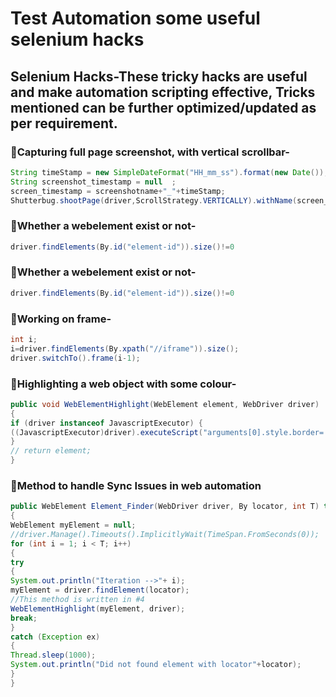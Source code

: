 # Test Automation some useful selenium hacks

## Selenium Hacks-These tricky hacks are useful and make automation scripting effective, Tricks mentioned can be further optimized/updated as per requirement.

### :dart:Capturing full page screenshot, with vertical scrollbar-<br>
```Java
String timeStamp = new SimpleDateFormat("HH_mm_ss").format(new Date());
String screenshot_timestamp = null  ;
screen_timestamp = screenshotname+"_"+timeStamp;
Shutterbug.shootPage(driver,ScrollStrategy.VERTICALLY).withName(screen_timestamp).save("Locl drive location");
```
### :dart:Whether a webelement exist or not-
```Java
driver.findElements(By.id("element-id")).size()!=0
```
### :dart:Whether a webelement exist or not-
```Java
driver.findElements(By.id("element-id")).size()!=0
```
### :dart:Working on frame-
```Java
int i;
i=driver.findElements(By.xpath("//iframe")).size();
driver.switchTo().frame(i-1);
```
### :dart:Highlighting a web object with some colour-
```Java
public void WebElementHighlight(WebElement element, WebDriver driver)
{
if (driver instanceof JavascriptExecutor) {
((JavascriptExecutor)driver).executeScript("arguments[0].style.border='6px groove green'", element);
}
// return element;
}
```
### :dart:Method to handle Sync Issues in web automation
```Java
public WebElement Element_Finder(WebDriver driver, By locator, int T) throws InterruptedException
{
WebElement myElement = null;
//driver.Manage().Timeouts().ImplicitlyWait(TimeSpan.FromSeconds(0));
for (int i = 1; i < T; i++)
{
try
{
System.out.println("Iteration -->"+ i);
myElement = driver.findElement(locator);
//This method is written in #4
WebElementHighlight(myElement, driver);
break;
}
catch (Exception ex)
{
Thread.sleep(1000);
System.out.println("Did not found element with locator"+locator);
}
}
```
